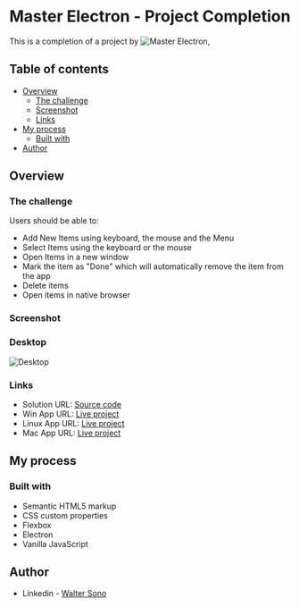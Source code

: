 # Master Electron - Project Completion

This is a completion of a project by ![Master Electron](https://raw.githubusercontent.com/stackacademytv/master-electron/master/),

## Table of contents

- [Overview](#overview)
  - [The challenge](#the-challenge)
  - [Screenshot](#screenshot)
  - [Links](#links)
- [My process](#my-process)
  - [Built with](#built-with)
- [Author](#author)

## Overview

### The challenge

Users should be able to:

- Add New Items using keyboard, the mouse and the Menu
- Select Items using the keyboard or the mouse
- Open Items in a new window
- Mark the item as "Done" which will automatically remove the item from the app
- Delete items
- Open items in native browser

### Screenshot

### Desktop

![Desktop](./splash.png)

### Links

- Solution URL: [Source code](https://github.com/waltersono/readit)
- Win App URL: [Live project](https://waltersono.github.io/windows/)
- Linux App URL: [Live project](https://waltersono.github.io/windows/)
- Mac App URL: [Live project](https://waltersono.github.io/windows/)

## My process

### Built with

- Semantic HTML5 markup
- CSS custom properties
- Flexbox
- Electron
- Vanilla JavaScript

## Author

- Linkedin - [Walter Sono](https://www.linkedin.com/in/waltersono)
